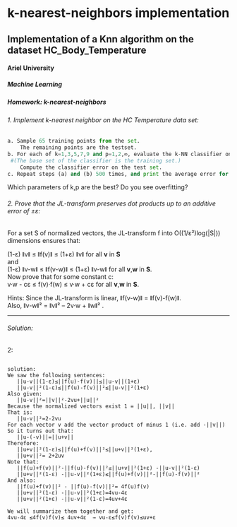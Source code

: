 # k-nearest-neighbors implementation
## Implementation of a Knn algorithm on the dataset HC_Body_Temperature

<h4>Ariel University</h4>
<h5>Machine Learning</h5>
<h5>Homework: k-nearest-neighbors</h5>



<h6>1. Implement k-nearest neighbor on the HC Temperature data set:</h6>
 
 ```python
a. Sample 65 training points from the set. 
     The remaining points are the testset.
b. For each of k=1,3,5,7,9 and p=1,2,∞, evaluate the k-NN classifier on the test set, under the lp distance.
  #(The base set of the classifier is the training set.)
     Compute the classifier error on the test set.
c. Repeat steps (a) and (b) 500 times, and print the average error for each k and p. 

```
  <p>
 Which parameters of k,p are the best? Do you see overfitting?
 </p>


<p>
 <h6>2. Prove that the JL-transform preserves dot products up to an additive error of ±ɛ:</h6>
 
 For a set S of normalized vectors, the JL-transform f into O((1/ɛ²)log(|S|)) dimensions ensures that:<br>
 
 (1-ɛ) ǁvǁ ≤ ǁf(v)ǁ ≤ (1+ɛ) ǁvǁ         for all <b>v</b> in <b>S</b> <br>
 and <br>
 (1-ɛ) ǁv-wǁ ≤ ǁf(v-w)ǁ ≤ (1+ɛ) ǁv-wǁ   for all <b>v</b>,<b>w</b> in <b>S</b>. <br>
 Now prove that for some constant c:<br>
 v·w - cɛ ≤ f(v)·f(w) ≤ v·w + cɛ        for all <b>v</b>,<b>w</b> in <b>S</b>. <br>
 
 Hints: Since the JL-transform is linear, ǁf(v-w)ǁ = ǁf(v)-f(w)ǁ.<br>
 Also,  ǁv-wǁ² = ǁvǁ² – 2v·w + ǁwǁ² .
 
 
 </p>
 
 ---
 
 
 <h6> Solution:
</h6>

2: 
```

solution:
We saw the following sentences:
   ||u-v||(1-ε)≤||f(u)-f(v)||≤||u-v||(1+ε)
   ||u-v||²(1-ε)≤||f(u)-f(v)||²≤||u-v||²(1+ε)
Also given:
   ||u-v||²=||v||²-2vu+||u||²
Because the normalized vectors exist 1 = ||u||, ||v||
That is:
   ||u-v||²=2-2vu
For each vector v add the vector product of minus 1 (i.e. add -||v||)
So it turns out that:
   ||u-(-v)||=||u+v||
Therefore:
   ||u+v||²(1-ε)≤||f(u)+f(v)||²≤||u+v||²(1+ε),
   ||u+v||²= 2+2uv
Note that:
   ||f(u)+f(v)||²-||f(u)-f(v)||²≤||u+v||²(1+ε) -||u-v||²(1-ε)  
   ||u+v||²(1-ε) -||u-v||²(1+ε)≤||f(u)+f(v)||²-||f(u)-f(v)||²
And also:
   ||f(u)+f(v)||² - ||f(u)-f(v)||²= 4f(u)f(v)
   ||u+v||²(1-ε) -||u-v||²(1+ε)=4vu-4ε
   ||u+v||²(1+ε) -||u-v||²(1-ε)=4uv+4ε
   
We will summarize them together and get:
4vu-4ε ≤4f(v)f(v)≤ 4uv+4ε  → vu-ε≤f(v)f(v)≤uv+ε

```
